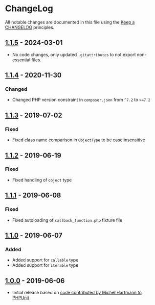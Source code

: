 # ChangeLog

All notable changes are documented in this file using the [Keep a CHANGELOG](http://keepachangelog.com/) principles.

## [1.1.5] - 2024-03-01

* No code changes, only updated `.gitattributes` to not export non-essential files.

## [1.1.4] - 2020-11-30

### Changed

* Changed PHP version constraint in `composer.json` from `^7.2` to `>=7.2`

## [1.1.3] - 2019-07-02

### Fixed

* Fixed class name comparison in `ObjectType` to be case insensitive

## [1.1.2] - 2019-06-19

### Fixed

* Fixed handling of `object` type

## [1.1.1] - 2019-06-08

### Fixed

* Fixed autoloading of `callback_function.php` fixture file

## [1.1.0] - 2019-06-07

### Added

* Added support for `callable` type
* Added support for `iterable` type

## [1.0.0] - 2019-06-06

* Initial release based on [code contributed by Michel Hartmann to PHPUnit](https://github.com/sebastianbergmann/phpunit/pull/3673)

[1.1.5]: https://github.com/sebastianbergmann/type/compare/1.1.4...1.1.5
[1.1.4]: https://github.com/sebastianbergmann/type/compare/1.1.3...1.1.4
[1.1.3]: https://github.com/sebastianbergmann/type/compare/1.1.2...1.1.3
[1.1.2]: https://github.com/sebastianbergmann/type/compare/1.1.1...1.1.2
[1.1.1]: https://github.com/sebastianbergmann/type/compare/1.1.0...1.1.1
[1.1.0]: https://github.com/sebastianbergmann/type/compare/1.0.0...1.1.0
[1.0.0]: https://github.com/sebastianbergmann/type/compare/ff74aa41746bd8d10e931843ebf37d42da513ede...1.0.0

